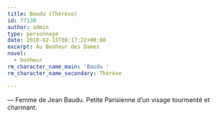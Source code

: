 ```yaml
---
title: Baudu (Thérèse)
id: 77139
author: admin
type: personnage
date: 2010-02-15T08:17:22+00:00
excerpt: Au Bonheur des Dames
novel:
  - bonheur
rm_character_name_main: 'Baudu '
rm_character_name_secondary: Thérèse

---
```

— Femme de Jean Baudu. Petite Parisienne d&rsquo;un visage tourmenté et charmant. 